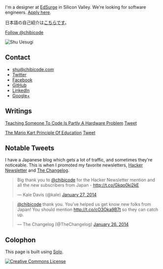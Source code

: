 I'm a designer at <a href="https://www.edsurge.com/" target="_blank">EdSurge</a> in Silicon Valley. We're looking for software engineers. <a href="http://careers.edsurge.com/2014/01/17/software-engineer/" target="_blank">Apply here</a>.

日本語の自己紹介は[こちらです](http://j.chibicode.com/)。

<a href="https://twitter.com/chibicode" class="twitter-follow-button" data-show-screen-name="false" data-show-count="true" data-size="large">Follow @chibicode</a>

![Shu Uesugi](http://chibicode.com/images/shu-uesugi.jpg)

## Contact

* [shu@chibicode.com](mailto:shu@chibicode.com)
* [Twitter](http://twitter.com/chibicode)
* [Facebook](http://facebook.com/shu)
* [GitHub](http://github.com/chibicode)
* [LinkedIn](http://www.linkedin.com/in/chibicode)
* [Google+](https://plus.google.com/110325199858284431541?rel=author)

## Writings

[Teaching Someone To Code Is Partly A Hardware Problem](https://medium.com/what-i-learned-building/fe6a2067d770) <a href="https://twitter.com/share" class="twitter-share-button" data-url="https://medium.com/what-i-learned-building/fe6a2067d770" data-text="Teaching Someone To Code Is Partly A Hardware Problem">Tweet</a>

[The Mario Kart Principle Of Education](https://medium.com/who-i-am/597e51e988db) <a href="https://twitter.com/share" class="twitter-share-button" data-url="https://medium.com/who-i-am/597e51e988db" data-text="The Mario Kart Principle Of Education">Tweet</a>

## Notable Tweets

I have a Japanese blog which gets a lot of traffic, and sometimes they're noticeable. This is when I promoted my favorite newsletters, [Hacker Newsletter](http://www.hackernewsletter.com/) and [The Changelog](http://thechangelog.com/).

<blockquote class="twitter-tweet" lang="en"><p>Big thank you to <a href="https://twitter.com/chibicode">@chibicode</a> for the Hacker Newsletter mention and all the new subscribers from Japan - <a href="http://t.co/Gkqo0ki2kE">http://t.co/Gkqo0ki2kE</a></p>&mdash; Kale Davis (@kale) <a href="https://twitter.com/kale/statuses/427656079380455425">January 27, 2014</a></blockquote>

<blockquote class="twitter-tweet" data-conversation="none" lang="en"><p><a href="https://twitter.com/chibicode">@chibicode</a> thank you. You’ve helped us get know new folks from Japan! You should mention <a href="http://t.co/cO3Oka9B7t">http://t.co/cO3Oka9B7t</a> so they can catch up.</p>&mdash; The Changelog (@TheChangelog) <a href="https://twitter.com/TheChangelog/statuses/427499470897418240">January 26, 2014</a></blockquote>

## Colophon

This page is built using [Solo](http://chibicode.github.io/solo/).

<a rel="license" href="http://creativecommons.org/licenses/by-sa/4.0/deed.en_US" ><img alt="Creative Commons License" style="border-width:0" src="http://i.creativecommons.org/l/by-sa/4.0/88x31.png" /></a>